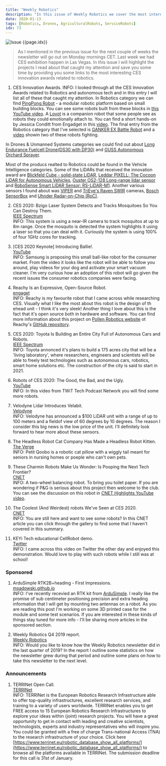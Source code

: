 ```yaml
---
title: "Weekly Robotics"
description: "In this issue of Weekly Robotics we cover the most interesting projects from CES. If you like the idea of consumer robotics then this issue is definitely for you!"
date: 2020-01-13
tags: [Robotics, Drones, AgriculturalRobots, ServiceRobots]
idx: 73
---
```

![Issue {{page.idx}}](/img/headers/{{page.idx}}.jpg "Issue {{page.idx}}")

> As I mentioned in the previous issue for the next couple of weeks the newsletter will go out on Monday mornings CET. Last week we had CES exhibition happen in Las Vegas. In this issue I will highlight the projects I read about that caught my attention and save you some time by providing you some links to the most interesting CES innovation awards related to robotics.

1) CES Innovation Awards.
INFO: I looked through all the CES Innovation Awards related to Robotics and autonomous tech and in this entry I will list all of these that caught my attention. In Robotics category we can find [PingPong Robot](https://www.ces.tech/Innovation-Awards/Honorees/2020/Honorees/P/PingPong-Robot.aspx) - a modular robotic platform based on small building blocks. You can see some robots built from these blocks in [this YouTube video](https://youtu.be/F0LPe11e-GI). A [Lovot](https://www.ces.tech/Innovation-Awards/Honorees/2020/Honorees/L/LOVOT.aspx) is a companion robot that some people see as robots they could emotionally attach to. You can find a short hands-on by Jessica Conditt from Engadget in this [video](https://youtu.be/U_kijW18EVU). The final entry from the Robotics category that I've selected is [GANKER EX Battle Robot](https://www.ces.tech/Innovation-Awards/Honorees/2020/Honorees/G/GANKER-EX-battle-robot.aspx) and a [video](https://youtu.be/XmFVqoeqYas?t=54) showin two of these robots fighting.

In Drones & Unmanned Systems categories we could find out about [Long Endurance Fuelcell Drone(DS30 with DP30)](https://www.ces.tech/Innovation-Awards/Honorees/2020/Best-Of/L/Long-Endurance-Fuelcell-Drone-DS30-with-DP30.aspx) and [GUSS Autonomous Orchard Sprayer](https://www.ces.tech/Innovation-Awards/Honorees/2020/Honorees/G/GUSS-Autonomous-Orchard-Sprayer.aspx).

Most of the producs realted to Robotics could be found in the Vehicle Intelligence categories. Some of the LiDARs that received the innovation award are [Blickfeld Cube - solid-state LiDAR](https://www.ces.tech/Innovation-Awards/Honorees/2020/Honorees/B/Blickfeld-Cube-solid-state-LiDAR-for-the-mass-ma.aspx), [Leddar PIXELL: The Cocoon LiDAR for Autonomous Vehicles](https://www.ces.tech/Innovation-Awards/Honorees/2020/Honorees/L/Leddar-PIXELL-The-Cocoon-LiDAR-for-Autonomous-Veh.aspx), [Ouster OS2-128 Long-range lidar sensor](https://www.ces.tech/Innovation-Awards/Honorees/2020/Honorees/O/OS2-128-Long-range-lidar-sensor.aspx) and [RoboSense Smart LiDAR Sensor: RS-LiDAR-M1](https://www.ces.tech/Innovation-Awards/Honorees/2020/Honorees/R/RoboSense-Smart-LiDAR-Sensor-RS-LiDAR-M1.aspx). Another various sensors I found about was [VIPER](https://www.ces.tech/Innovation-Awards/Honorees/2020/Honorees/V/VIPER.aspx) and [TriEye's Raven SWIR](https://www.ces.tech/Innovation-Awards/Honorees/2020/Honorees/T/TriEye-s-Raven-SWIR-Camera.aspx) cameras, [Bosch SensorBox](https://www.ces.tech/Innovation-Awards/Honorees/2020/Honorees/B/Bosch-SensorBox.aspx) and [Uhnder Radar-on-Chip (RoC)](https://www.ces.tech/Innovation-Awards/Honorees/2020/Honorees/U/Uhnder-Radar-on-Chip-RoC.aspx).

2) CES 2020: Bzigo Laser System Detects and Tracks Mosquitoes So You Can Destroy Them.
<br>[IEEE Spectrum](https://spectrum.ieee.org/tech-talk/consumer-electronics/gadgets/bzigo-laser-system-detects-and-tracks-mosquitoes-so-you-can-destroy-them)<br>
INFO: This system is using a near-IR camera to track mosquitos at up to 8m range. Once the mosquito is detected the system highlights it using a laser so that you can deal with it. Curiously the system is using 100% of four 1GHz cores for tracking.

3) [CES 2020 Keynote] Introducing Ballie!.
<br>[YouTube](https://youtu.be/Xwi_U-g3wA0)<br>
INFO: Samsung is proposing this small ball-like robot for the consumer market. From the video it looks like the robot will be able to follow you around, play videos for your dog and activate your smart vacuum cleaner. I'm very curious how an adoption of this robot will go given the recent issues the consumer robotics companies were facing.

4) Reachy Is an Expressive, Open-Source Robot.
<br>[engaget](https://www.engadget.com/2020/01/05/reachy-is-an-expressive-open-source-robot)<br>
INFO: Reachy is my favourite robot that I came across while researching CES. Visually what I like the most about this robot is the design of th ehead unit - I think it's very sleek! Another thing I love about this is the fact that it's open source both in hardware and software. You can find more information about this project on [Pollen Robotics website](https://www.pollen-robotics.com/) ot Reachy's [GitHub repository](https://github.com/pollen-robotics/reachy/blob/master/README.md).

5) CES 2020: Toyota Is Building an Entire City Full of Autonomous Cars and Robots.
<br>[IEEE Spectrum](https://spectrum.ieee.org/tech-talk/green-tech/buildings/toyota-ces2020-ces-announcements-news-city-autonomous-cars-robots)<br>
INFO: Toyota annonced it's plans to build a 175 acres city that will be a 'living laboratory', where researchers, engineers and scientists will be able to freely test technologies such as autonomous cars, robotics, smart home solutions etc. The construction of the city is said to start in 2021.

6) Robots of CES 2020: The Good, the Bad, and the Ugly.
<br>[YouTube](https://youtu.be/6Vmhc-efa6Y)<br>
INFO: In this video from  TWiT Tech Podcast Network you will find some more robots.

7) Velodyne Lidar Introduces Velabit.
<br>[Velodyne](https://velodynelidar.com/press-release/velodyne-lidar-introduces-velabit/)<br>
INFO: Velodyne has announced a $100 LiDAR unit with a range of up to 100 meters and a fieldof view of 60 degrees by 10 degrees. The reason I consider this big news is the low price of the unit. I'll definitely look forward to hear more about these sensors.

8) The Headless Robot Cat Company Has Made a Headless Robot Kitten.
<br>[The Verge](https://www.theverge.com/2020/1/6/21051662/robot-cat-headless-yukai-engineering-petit-qoobo-ces-2020)<br>
INFO: Petit Qoobo is a robotic cat pillow with a wiggly tail meant for seniors in nursing homes or poeple who can't own pets.

9) These Charmin Robots Make Us Wonder: Is Pooping the Next Tech Frontier?
<br>[CNET](https://www.cnet.com/news/charmin-robots-make-us-wonder-is-pooping-next-tech-frontier/)<br>
INFO: A two-wheel balancing robot. To bring you toilet paper. If you are wondering if P&G is serious about this project then welcome to the club. You can see the discussion on this robot in [CNET Highlights YouTube video](https://youtu.be/nVgmHJfrDdY).

10) The Coolest (And Weirdest) robots We've Seen at CES 2020.
<br>[CNET](https://www.cnet.com/pictures/robots-coolest-weird-weve-seen-at-ces-2020-updated/)<br>
INFO: You are still here and want to see some robots? In this CNET article you can click through the gallery to find some that I haven't covered in this summary.

11) KEYi Tech educational CellRobot demo.
<br>[Twitter](https://twitter.com/CrestSystemsEng/status/1215415706503827456)<br>
INFO: I came across this video on Twitter the other day and enjoyed this demonstration. Would love to play with such robots while I still was at school!

### Sponsored

1) ArduSimple RTK2B+heading - First Impressions.
<br>[msadowski.github.io](https://msadowski.github.io/ardusimple-rtk-first-impressions/)<br>
INFO: I've recently recevied an RTK kit from [ArduSimple](https://www.ardusimple.com/). I really like the promise of sub centimeter positioning precision and extra heading information that I will get by mounting two antennas on a robot. As you are reading this post I'm working on some 3D printed case for the module and some test scenarios. If you are interested in these kinds of things stay tuned for more info - I'll be sharing more articles in the sponsored section.

2) Weekly Robotics Q4 2019 report.
<br>[Weekly Robotics](https://weeklyrobotics.com/Q4-2019-report)<br>
INFO: Would you like to know how the Weekly Robotics newsletter did in the last quarter of 2019? In the report I outline some statistics on how the newsletter grew during that period and outline some plans on how to take this newsletter to the next level.

### Announcements

1) TERRINet Open Call.
<br>[TERRINet](https://opencalls.terrinet.eu/call/terrinet-third-open-call)<br>
INFO: TERRINet is the European Robotics Research Infrastructure able to offer top-quality infrastructures, excellent research services, and training to a variety of users worldwide. TERRINet enables you to get FREE access to 15 European Robotics Research Infrastructures to explore your ideas within (joint) research projects. You will have a great opportunity to get in contact with leading and creative scientists, technologists, experts and industry representatives who will inspire you. You could be granted with a free of charge Trans-national Access (TNA) to the research infrastructure of your choice. Click here [https://www.terrinet.eu/robotic_database_show_all_platforms/](https://www.terrinet.eu/robotic_database_show_all_platforms/) to browse all the platforms available in TERRINet. The submission deadline for this call is 31st of January.
